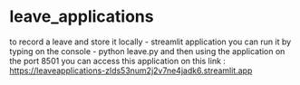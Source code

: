# leave_applications
to record a leave and store it locally - streamlit application
you can run it by typing on the console - python leave.py and then using the application on the port 8501
you can access this application on this link : https://leaveapplications-zlds53num2j2v7ne4jadk6.streamlit.app
